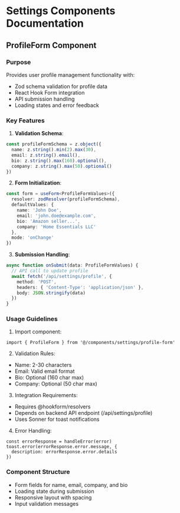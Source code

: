 # Settings Components Documentation

## ProfileForm Component

### Purpose
Provides user profile management functionality with:
- Zod schema validation for profile data
- React Hook Form integration
- API submission handling
- Loading states and error feedback

### Key Features
1. **Validation Schema**:
```ts
const profileFormSchema = z.object({
  name: z.string().min(2).max(30),
  email: z.string().email(),
  bio: z.string().max(160).optional(),
  company: z.string().max(50).optional()
})
```

2. **Form Initialization**:
```ts
const form = useForm<ProfileFormValues>({
  resolver: zodResolver(profileFormSchema),
  defaultValues: {
    name: 'John Doe',
    email: 'john.doe@example.com',
    bio: 'Amazon seller...',
    company: 'Home Essentials LLC'
  },
  mode: 'onChange'
})
```

3. **Submission Handling**:
```ts
async function onSubmit(data: ProfileFormValues) {
  // API call to update profile
  await fetch('/api/settings/profile', {
    method: 'POST',
    headers: { 'Content-Type': 'application/json' },
    body: JSON.stringify(data)
  })
}
```

### Usage Guidelines
1. Import component:
```tsx
import { ProfileForm } from '@/components/settings/profile-form'
```

2. Validation Rules:
- Name: 2-30 characters
- Email: Valid email format
- Bio: Optional (160 char max)
- Company: Optional (50 char max)

3. Integration Requirements:
- Requires @hookform/resolvers
- Depends on backend API endpoint (/api/settings/profile)
- Uses Sonner for toast notifications

4. Error Handling:
```tsx
const errorResponse = handleError(error)
toast.error(errorResponse.error.message, {
  description: errorResponse.error.details
})
```

### Component Structure
- Form fields for name, email, company, and bio
- Loading state during submission
- Responsive layout with spacing
- Input validation messages